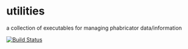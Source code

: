 utilities
===

a collection of executables for managing phabricator data/information

[![Build Status](https://travis-ci.org/epiphyte/phabricator-tools.svg?branch=master)](https://travis-ci.org/epiphyte/phabricator-tools)
